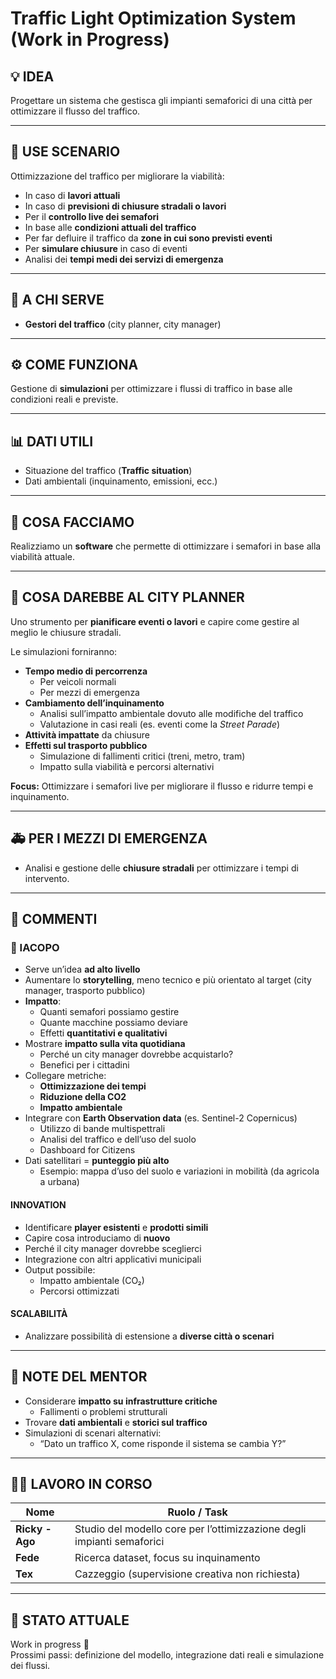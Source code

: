 # Traffic Light Optimization System (Work in Progress)

## 💡 IDEA
Progettare un sistema che gestisca gli impianti semaforici di una città per ottimizzare il flusso del traffico.

---

## 🚦 USE SCENARIO
Ottimizzazione del traffico per migliorare la viabilità:

- In caso di **lavori attuali**
- In caso di **previsioni di chiusure stradali o lavori**
- Per il **controllo live dei semafori**
- In base alle **condizioni attuali del traffico**
- Per far defluire il traffico da **zone in cui sono previsti eventi**
- Per **simulare chiusure** in caso di eventi
- Analisi dei **tempi medi dei servizi di emergenza**

---

## 👥 A CHI SERVE
- **Gestori del traffico** (city planner, city manager)

---

## ⚙️ COME FUNZIONA
Gestione di **simulazioni** per ottimizzare i flussi di traffico in base alle condizioni reali e previste.

---

## 📊 DATI UTILI
- Situazione del traffico (**Traffic situation**)
- Dati ambientali (inquinamento, emissioni, ecc.)

---

## 🧠 COSA FACCIAMO
Realizziamo un **software** che permette di ottimizzare i semafori in base alla viabilità attuale.

---

## 🎯 COSA DAREBBE AL CITY PLANNER
Uno strumento per **pianificare eventi o lavori** e capire come gestire al meglio le chiusure stradali.

Le simulazioni forniranno:
- **Tempo medio di percorrenza**
  - Per veicoli normali
  - Per mezzi di emergenza
- **Cambiamento dell’inquinamento**
  - Analisi sull’impatto ambientale dovuto alle modifiche del traffico
  - Valutazione in casi reali (es. eventi come la *Street Parade*)
- **Attività impattate** da chiusure
- **Effetti sul trasporto pubblico**
  - Simulazione di fallimenti critici (treni, metro, tram)
  - Impatto sulla viabilità e percorsi alternativi

**Focus:** Ottimizzare i semafori live per migliorare il flusso e ridurre tempi e inquinamento.

---

## 🚑 PER I MEZZI DI EMERGENZA
- Analisi e gestione delle **chiusure stradali** per ottimizzare i tempi di intervento.

---

## 💬 COMMENTI

### 🧠 IACOPO
- Serve un’idea **ad alto livello**
- Aumentare lo **storytelling**, meno tecnico e più orientato al target (city manager, trasporto pubblico)
- **Impatto**:
  - Quanti semafori possiamo gestire
  - Quante macchine possiamo deviare
  - Effetti **quantitativi e qualitativi**
- Mostrare **impatto sulla vita quotidiana**
  - Perché un city manager dovrebbe acquistarlo?
  - Benefici per i cittadini
- Collegare metriche:
  - **Ottimizzazione dei tempi**
  - **Riduzione della CO2**
  - **Impatto ambientale**
- Integrare con **Earth Observation data** (es. Sentinel-2 Copernicus)
  - Utilizzo di bande multispettrali
  - Analisi del traffico e dell’uso del suolo
  - Dashboard for Citizens
- Dati satellitari = **punteggio più alto**
  - Esempio: mappa d’uso del suolo e variazioni in mobilità (da agricola a urbana)

#### INNOVATION
- Identificare **player esistenti** e **prodotti simili**
- Capire cosa introduciamo di **nuovo**
- Perché il city manager dovrebbe sceglierci
- Integrazione con altri applicativi municipali
- Output possibile:
  - Impatto ambientale (CO₂)
  - Percorsi ottimizzati

#### SCALABILITÀ
- Analizzare possibilità di estensione a **diverse città o scenari**

---

## 🧩 NOTE DEL MENTOR
- Considerare **impatto su infrastrutture critiche**
  - Fallimenti o problemi strutturali
- Trovare **dati ambientali** e **storici sul traffico**
- Simulazioni di scenari alternativi:
  - “Dato un traffico X, come risponde il sistema se cambia Y?”

---

## 👷‍♂️ LAVORO IN CORSO

| Nome  | Ruolo / Task |
|--------|----------------|
| **Ricky - Ago** | Studio del modello core per l’ottimizzazione degli impianti semaforici |
| **Fede** | Ricerca dataset, focus su inquinamento |
| **Tex** | Cazzeggio (supervisione creativa non richiesta) |

---

## 🧱 STATO ATTUALE
Work in progress 🚧  
Prossimi passi: definizione del modello, integrazione dati reali e simulazione dei flussi.


